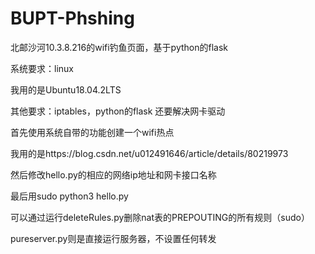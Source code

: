 # BUPT-Phshing
北邮沙河10.3.8.216的wifi钓鱼页面，基于python的flask


系统要求：linux

我用的是Ubuntu18.04.2LTS

其他要求：iptables，python的flask
还要解决网卡驱动

首先使用系统自带的功能创建一个wifi热点

我用的是https://blog.csdn.net/u012491646/article/details/80219973

然后修改hello.py的相应的网络ip地址和网卡接口名称

最后用sudo python3 hello.py

可以通过运行deleteRules.py删除nat表的PREPOUTING的所有规则（sudo）

pureserver.py则是直接运行服务器，不设置任何转发
